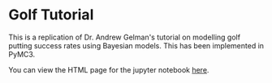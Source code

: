# Golf Tutorial

This is a replication of Dr. Andrew Gelman's tutorial on modelling golf putting success rates using Bayesian models. This has been implemented in PyMC3.

You can view the HTML page for the jupyter notebook [here](https://htmlpreview.github.io/?https://github.com/goodhamgupta/golf_tutorial_pymc3/blob/master/tutorial.html).
